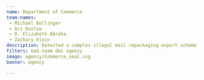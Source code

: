 ```yaml
---
name: Department of Commerce
team-names: 
 - Michael Bollinger 
 - Ari Kozlow 
 - R. Elizabeth Abraha 
 - Zachary Klein
description: Detected a complex illegal mail repackaging export scheme, resulting in civil penalties of $44 million. This successful conviction will act as a deterrent in the future and increase compliance with export control laws.
filters: GoG-team doc agency
image: agency/Commerce_seal.svg
banner: agency

---
```

